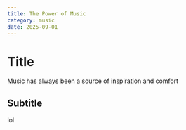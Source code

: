 ```yaml
---
title: The Power of Music
category: music
date: 2025-09-01
---
```


# Title
Music has always been a source of inspiration and comfort
## Subtitle
lol
